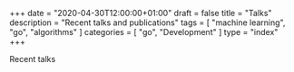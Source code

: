 +++
date = "2020-04-30T12:00:00+01:00"
draft = false
title = "Talks"
description = "Recent talks and publications"
tags = [ "machine learning", "go", "algorithms" ]
categories = [
  "go", "Development"
]
type = "index"
+++


Recent talks